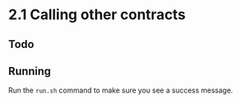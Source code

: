 # 2.1 Calling other contracts

## Todo

## Running
Run the `run.sh` command to make sure you see a success message.  
